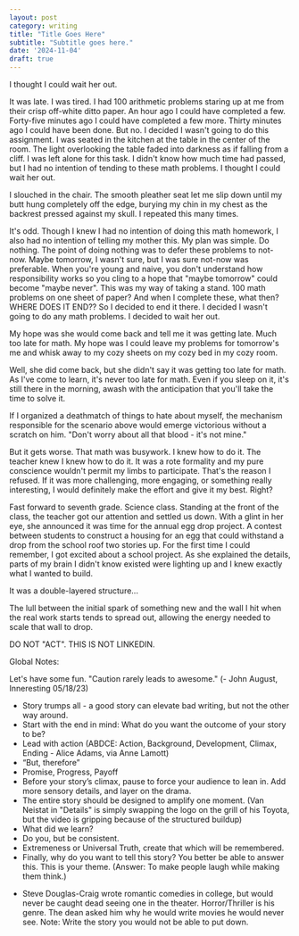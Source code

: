 ```yaml
---
layout: post
category: writing
title: "Title Goes Here"
subtitle: "Subtitle goes here."
date: '2024-11-04'
draft: true
---
```


I thought I could wait her out. 

It was late. I was tired. I had 100 arithmetic problems staring up at me from their crisp off-white ditto paper. An hour ago I could have completed a few. Forty-five minutes ago I could have completed a few more. Thirty minutes ago I could have been done. But no. I decided I wasn't going to do this assignment. I was seated in the kitchen at the table in the center of the room. The light overlooking the table faded into darkness as if falling from a cliff. I was left alone for this task. I didn't know how much time had passed, but I had no intention of tending to these math problems. I thought I could wait her out.

I slouched in the chair. The smooth pleather seat let me slip down until my butt hung completely off the edge, burying my chin in my chest as the backrest pressed against my skull. I repeated this many times.

It's odd. Though I knew I had no intention of doing this math homework, I also had no intention of telling my mother this. My plan was simple. Do nothing. The point of doing nothing was to defer these problems to not-now. Maybe tomorrow, I wasn't sure, but I was sure not-now was preferable. When you're young and naive, you don't understand how responsibility works so you cling to a hope that "maybe tomorrow" could become "maybe never". This was my way of taking a stand. 100 math problems on one sheet of paper? And when I complete these, what then? WHERE DOES IT END?? So I decided to end it there. I decided I wasn't going to do any math problems. I decided to wait her out.

My hope was she would come back and tell me it was getting late. Much too late for math. My hope was I could leave my problems for tomorrow's me and whisk away to my cozy sheets on my cozy bed in my cozy room.

Well, she did come back, but she didn't say it was getting too late for math. As I've come to learn, it's never too late for math. Even if you sleep on it, it's still there in the morning, awash with the anticipation that you'll take the time to solve it.

If I organized a deathmatch of things to hate about myself, the mechanism responsible for the scenario above would emerge victorious without a scratch on him. "Don't worry about all that blood - it's not mine."

But it gets worse. That math was busywork. I knew how to do it. The teacher knew I knew how to do it. It was a rote formality and my pure conscience wouldn't permit my limbs to participate. That's the reason I refused. If it was more challenging, more engaging, or something really interesting, I would definitely make the effort and give it my best. Right?

Fast forward to seventh grade. Science class. Standing at the front of the class, the teacher got our attention and settled us down. With a glint in her eye, she announced it was time for the annual egg drop project. A contest between students to construct a housing for an egg that could withstand a drop from the school roof two stories up. For the first time I could remember, I got excited about a school project. As she explained the details, parts of my brain I didn't know existed were lighting up and I knew exactly what I wanted to build.

It was a double-layered structure...

The lull between the initial spark of something new and the wall I hit when the real work starts tends to spread out, allowing the energy needed to scale that wall to drop. 

<!-- Notes: describe the thing you were gonna build. You had it all planned out. The materials, the size, the geometry... except you never started. The entire marking period passed by and you never once made a list of things to get to actually build your thing. The contest came and went. You made something the day of, AT SCHOOL, from bullcrap you found around. Obviously it failed. There's another timeline in the universe where I did build that thing. I'm a happy person, but I still struggle with the same blind spot that allowed me to be so excited while at the same time never once taking action.

Not taking action is the regret. -->

<!-- Notes: this is fun. Keep going -->

DO NOT "ACT". THIS IS NOT LINKEDIN.

Global Notes:

Let's have some fun. "Caution rarely leads to awesome." (- John August, Inneresting 05/18/23)

- Story trumps all - a good story can elevate bad writing, but not the other way around.
- Start with the end in mind: What do you want the outcome of your story to be?
- Lead with action (ABDCE: Action, Background, Development, Climax, Ending - Alice Adams, via Anne Lamott)
- “But, therefore”
- Promise, Progress, Payoff
- Before your story’s climax, pause to force your audience to lean in. Add more sensory details, and layer on the drama.
- The entire story should be designed to amplify one moment. (Van Neistat in "Details" is simply swapping the logo on the grill of his Toyota, but the video is gripping because of the structured buildup)
- What did we learn?
- Do you, but be consistent.
- Extremeness or Universal Truth, create that which will be remembered.
- Finally, why do you want to tell this story? You better be able to answer this. This is your theme. (Answer: To make people laugh while making them think.)

<!-- Candidate note -->
- Steve Douglas-Craig wrote romantic comedies in college, but would never be caught dead seeing one in the theater. Horror/Thriller is his genre. The dean asked him why he would write movies he would never see. Note: Write the story you would not be able to put down.